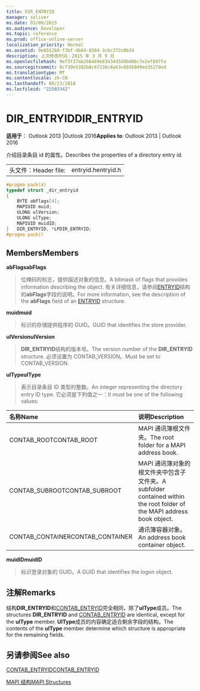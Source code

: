 ```yaml
---
title: DIR_ENTRYID
manager: soliver
ms.date: 03/09/2015
ms.audience: Developer
ms.topic: reference
ms.prod: office-online-server
localization_priority: Normal
ms.assetid: 9e055269-f3bf-4b64-8384-3cbc372c0b34
description: 上次修改时间：2015 年 3 月 9 日
ms.openlocfilehash: 9ef3f37ab266469e83434d5d9bd0bc7e2ef897fa
ms.sourcegitcommit: 0cf39e5382b8c6f236c8a63c6036849ed3527ded
ms.translationtype: MT
ms.contentlocale: zh-CN
ms.lasthandoff: 08/23/2018
ms.locfileid: "22583342"
---
```

# <a name="direntryid"></a><span data-ttu-id="b9851-103">DIR_ENTRYID</span><span class="sxs-lookup"><span data-stu-id="b9851-103">DIR_ENTRYID</span></span>

  
  
<span data-ttu-id="b9851-104">**适用于**： Outlook 2013 |Outlook 2016</span><span class="sxs-lookup"><span data-stu-id="b9851-104">**Applies to**: Outlook 2013 | Outlook 2016</span></span> 
  
<span data-ttu-id="b9851-105">介绍目录条目 id 的属性。</span><span class="sxs-lookup"><span data-stu-id="b9851-105">Describes the properties of a directory entry id.</span></span>
  
|||
|:-----|:-----|
|<span data-ttu-id="b9851-106">头文件：</span><span class="sxs-lookup"><span data-stu-id="b9851-106">Header file:</span></span>  <br/> |<span data-ttu-id="b9851-107">entryid.h</span><span class="sxs-lookup"><span data-stu-id="b9851-107">entryid.h</span></span>  <br/> |
   
```cpp
#pragma pack(4)
typedef struct _dir_entryid
{
    BYTE abFlags[4]; 
    MAPIUID muid; 
    ULONG ulVersion; 
    ULONG ulType; 
    MAPIUID muidID; 
}   DIR_ENTRYID, *LPDIR_ENTRYID; 
#pragma pack()
```

## <a name="members"></a><span data-ttu-id="b9851-108">Members</span><span class="sxs-lookup"><span data-stu-id="b9851-108">Members</span></span>

 <span data-ttu-id="b9851-109">**abFlags**</span><span class="sxs-lookup"><span data-stu-id="b9851-109">**abFlags**</span></span>
  
> <span data-ttu-id="b9851-110">位掩码的标志，提供描述对象的信息。</span><span class="sxs-lookup"><span data-stu-id="b9851-110">A bitmask of flags that provides information describing the object.</span></span> <span data-ttu-id="b9851-111">有关详细信息，请参阅[ENTRYID](entryid.md)结构的**abFlags**字段的说明。</span><span class="sxs-lookup"><span data-stu-id="b9851-111">For more information, see the description of the **abFlags** field of an [ENTRYID](entryid.md) structure.</span></span> 
    
 <span data-ttu-id="b9851-112">**muid**</span><span class="sxs-lookup"><span data-stu-id="b9851-112">**muid**</span></span>
  
> <span data-ttu-id="b9851-113">标识的存储提供程序的 GUID。</span><span class="sxs-lookup"><span data-stu-id="b9851-113">GUID that identifies the store provider.</span></span>
    
 <span data-ttu-id="b9851-114">**ulVersion**</span><span class="sxs-lookup"><span data-stu-id="b9851-114">**ulVersion**</span></span>
  
> <span data-ttu-id="b9851-115">**DIR_ENTRYID**结构的版本号。</span><span class="sxs-lookup"><span data-stu-id="b9851-115">The version number of the **DIR_ENTRYID** structure.</span></span> <span data-ttu-id="b9851-116">必须设置为 CONTAB_VERSION。</span><span class="sxs-lookup"><span data-stu-id="b9851-116">Must be set to CONTAB_VERSION.</span></span> 
    
 <span data-ttu-id="b9851-117">**ulType**</span><span class="sxs-lookup"><span data-stu-id="b9851-117">**ulType**</span></span>
  
> <span data-ttu-id="b9851-118">表示目录条目 ID 类型的整数。</span><span class="sxs-lookup"><span data-stu-id="b9851-118">An integer representing the directory entry ID type.</span></span> <span data-ttu-id="b9851-119">它必须是下列值之一：</span><span class="sxs-lookup"><span data-stu-id="b9851-119">It must be one of the following values:</span></span>
    
|<span data-ttu-id="b9851-120">**名称**</span><span class="sxs-lookup"><span data-stu-id="b9851-120">**Name**</span></span>|<span data-ttu-id="b9851-121">**说明**</span><span class="sxs-lookup"><span data-stu-id="b9851-121">**Description**</span></span>|
|:-----|:-----|
|<span data-ttu-id="b9851-122">CONTAB_ROOT</span><span class="sxs-lookup"><span data-stu-id="b9851-122">CONTAB_ROOT</span></span>  <br/> |<span data-ttu-id="b9851-123">MAPI 通讯簿根文件夹。</span><span class="sxs-lookup"><span data-stu-id="b9851-123">The root folder for a MAPI address book.</span></span>  <br/> |
|<span data-ttu-id="b9851-124">CONTAB_SUBROOT</span><span class="sxs-lookup"><span data-stu-id="b9851-124">CONTAB_SUBROOT</span></span>  <br/> |<span data-ttu-id="b9851-125">MAPI 通讯簿对象的根文件夹中包含子文件夹。</span><span class="sxs-lookup"><span data-stu-id="b9851-125">A subfolder contained within the root folder of the MAPI address book object.</span></span>  <br/> |
|<span data-ttu-id="b9851-126">CONTAB_CONTAINER</span><span class="sxs-lookup"><span data-stu-id="b9851-126">CONTAB_CONTAINER</span></span>  <br/> |<span data-ttu-id="b9851-127">通讯簿容器对象。</span><span class="sxs-lookup"><span data-stu-id="b9851-127">An address book container object.</span></span>  <br/> |
   
 <span data-ttu-id="b9851-128">**muidID**</span><span class="sxs-lookup"><span data-stu-id="b9851-128">**muidID**</span></span>
  
> <span data-ttu-id="b9851-129">标识登录对象的 GUID。</span><span class="sxs-lookup"><span data-stu-id="b9851-129">A GUID that identifies the logon object.</span></span>
    
## <a name="remarks"></a><span data-ttu-id="b9851-130">注解</span><span class="sxs-lookup"><span data-stu-id="b9851-130">Remarks</span></span>

<span data-ttu-id="b9851-131">结构**DIR_ENTRYID**和[CONTAB_ENTRYID](contab_entryid.md)完全相同，除了**ulType**成员。</span><span class="sxs-lookup"><span data-stu-id="b9851-131">The structures **DIR_ENTRYID** and [CONTAB_ENTRYID](contab_entryid.md) are identical, except for the **ulType** member.</span></span> <span data-ttu-id="b9851-132">**UlType**成员的内容确定适合剩余字段的结构。</span><span class="sxs-lookup"><span data-stu-id="b9851-132">The contents of the **ulType** member determine which structure is appropriate for the remaining fields.</span></span> 
  
## <a name="see-also"></a><span data-ttu-id="b9851-133">另请参阅</span><span class="sxs-lookup"><span data-stu-id="b9851-133">See also</span></span>



[<span data-ttu-id="b9851-134">CONTAB_ENTRYID</span><span class="sxs-lookup"><span data-stu-id="b9851-134">CONTAB_ENTRYID</span></span>](contab_entryid.md)


[<span data-ttu-id="b9851-135">MAPI 结构</span><span class="sxs-lookup"><span data-stu-id="b9851-135">MAPI Structures</span></span>](mapi-structures.md)

